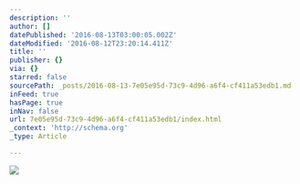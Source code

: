 ```yaml
---
description: ''
author: []
datePublished: '2016-08-13T03:00:05.002Z'
dateModified: '2016-08-12T23:20:14.411Z'
title: ''
publisher: {}
via: {}
starred: false
sourcePath: _posts/2016-08-13-7e05e95d-73c9-4d96-a6f4-cf411a53edb1.md
inFeed: true
hasPage: true
inNav: false
url: 7e05e95d-73c9-4d96-a6f4-cf411a53edb1/index.html
_context: 'http://schema.org'
_type: Article

---
```

![](https://the-grid-user-content.s3-us-west-2.amazonaws.com/9faca23e-cc5a-4b6f-8249-f2a7b4ef21db.jpg)